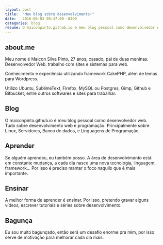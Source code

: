 ```yaml
---
layout: post
title:  "Meu blog sobre desenvolvimento!"
date:   2016-06-03 00:47:00 -0300
categories: blog
resume: O maiconpinto.github.io é meu blog pessoal como desenvolvedor web. Tudo sobre desenvolvimento web e programação. Principalmente sobre Linux, Servidores, Banco de dados, e Linguagens de Programação.
---
```


## about.me

Meu nome é Maicon Silva Pinto, 27 anos, casado, pai de duas meninas. Desenvolvedor Web, trabalho com sites e sistemas para web.

Conhecimento e experiência utilizando framework CakePHP, além de temas para Wordpress.

Utilizo Ubuntu, SublimeText, Firefox, MySQL ou Postgres, Gimp, Github e Bitbucket, entre outros softwares e sites para trabalhar. 

## Blog

O maiconpinto.github.io é meu blog pessoal como desenvolvedor web. Tudo sobre desenvolvimento web e programação. Principalmente sobre Linux, Servidores, Banco de dados, e Linguagens de Programação.

## Aprender

Se alguém aprendeu, eu também posso. A área de desenvolvimento está em constante mudança, a cada dia nasce uma nova tecnologia, linguagem, framework... Por isso é preciso manter o foco naquilo que é mais importante. 

## Ensinar

A melhor forma de aprender é ensinar. Por isso, pretendo gravar alguns vídeos, escrever tutoriais e séries sobre desenvolvimento.

## Bagunça

Eu sou muito bagunçado, então será um desafio enorme pra mim, por isso serve de motivação para melhorar cada dia mais.

